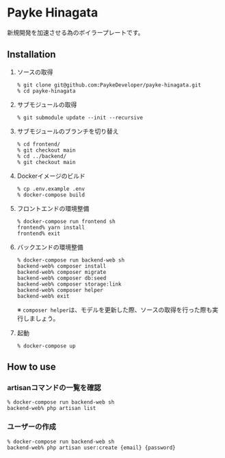 # Payke Hinagata
新規開発を加速させる為のボイラープレートです。

## Installation
1. ソースの取得
    ```shell
    % git clone git@github.com:PaykeDeveloper/payke-hinagata.git
    % cd payke-hinagata
    ```

1. サブモジュールの取得
    ```shell
    % git submodule update --init --recursive
    ```

1. サブモジュールのブランチを切り替え
    ```shell
    % cd frontend/
    % git checkout main
    % cd ../backend/
    % git checkout main
    ```

1. Dockerイメージのビルド
   ```shell
   % cp .env.example .env
   % docker-compose build
   ```

1. フロントエンドの環境整備
   ```shell
   % docker-compose run frontend sh
   frontend% yarn install
   frontend% exit
   ```

1. バックエンドの環境整備
   ```shell
   % docker-compose run backend-web sh
   backend-web% composer install
   backend-web% composer migrate
   backend-web% composer db:seed
   backend-web% composer storage:link
   backend-web% composer helper
   backend-web% exit
   ```
   ※ `composer helper`は、モデルを更新した際、ソースの取得を行った際も実行しましょう。

1. 起動
   ```shell
   % docker-compose up
   ```


## How to use
### artisanコマンドの一覧を確認
```shell
% docker-compose run backend-web sh
backend-web% php artisan list
```

### ユーザーの作成
```shell
% docker-compose run backend-web sh
backend-web% php artisan user:create {email} {password}
```
